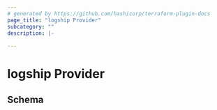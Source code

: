 ```yaml
---
# generated by https://github.com/hashicorp/terraform-plugin-docs
page_title: "logship Provider"
subcategory: ""
description: |-
  
---
```


# logship Provider





<!-- schema generated by tfplugindocs -->
## Schema
